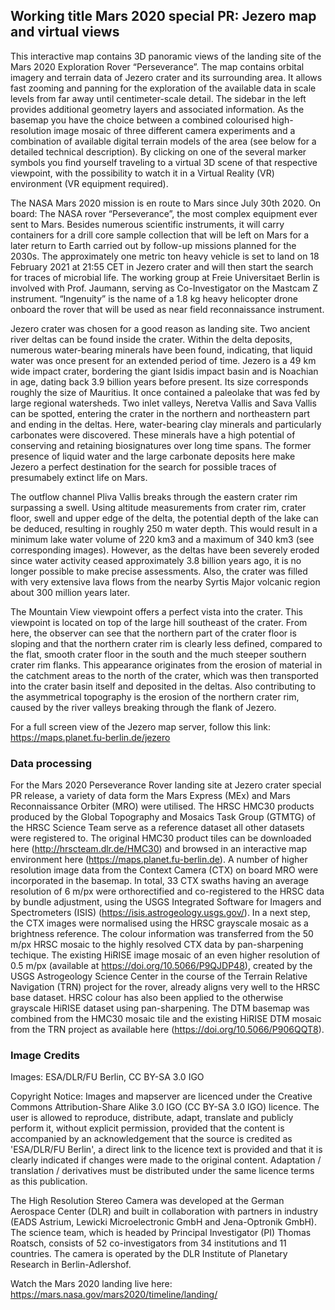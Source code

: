 ## Working title Mars 2020 special PR: Jezero map and virtual views

This interactive map contains 3D panoramic views of the landing site of the Mars 2020 Exploration Rover “Perseverance”. The map contains orbital imagery and terrain data of Jezero crater and its surrounding area. It allows fast zooming and panning for the exploration of the available data in scale levels from far away until  centimeter-scale detail. The sidebar in the left provides additional geometry layers and associated information. As the basemap you have the choice between a combined colourised high-resolution image mosaic of three different camera experiments and a combination of available digital terrain models of the area (see below for a detailed technical description). By clicking on one of the several marker symbols you find yourself traveling to a virtual 3D scene of that respective viewpoint, with the possibility to watch it in a Virtual Reality (VR) environment (VR equipment required).

The NASA Mars 2020 mission is en route to Mars since July 30th 2020. On board: The NASA rover “Perseverance”, the most complex equipment ever sent to Mars. Besides numerous scientific instruments, it will carry containers for a drill core sample collection that will be left on Mars for a later return to Earth carried out by follow-up missions planned for the 2030s. The approximately one metric ton heavy vehicle is set to land on 18 February 2021 at 21:55 CET in Jezero crater and will then start the search for traces of microbial life. The working group at Freie Universitaet Berlin is involved with Prof. Jaumann, serving as Co-Investigator on the Mastcam Z instrument. “Ingenuity” is the name of a 1.8 kg heavy helicopter drone onboard the rover that will be used as near field reconnaissance instrument.

Jezero crater was chosen for a good reason as landing site. Two ancient river deltas can be found inside the crater. Within the delta deposits, numerous water-bearing minerals have been found, indicating, that liquid water was once present for an extended period of time. Jezero is a 49 km wide impact crater, bordering the giant Isidis impact basin and is Noachian in age, dating back 3.9 billion years before present. Its size corresponds roughly the size of Mauritius. It once contained a paleolake that was fed by large regional watersheds. Two inlet valleys, Neretva Vallis and Sava Vallis can be spotted, entering the crater in the northern and northeastern part and ending in the deltas. Here, water-bearing clay minerals and particularly carbonates were discovered. These minerals have a high potential of conserving and retaining biosignatures over long time spans. The former presence of liquid water and the large carbonate deposits here make Jezero a perfect destination for the search for possible traces of presumabely extinct life on Mars.

The outflow channel Pliva Vallis breaks through the eastern crater rim surpassing a swell. Using altitude measurements from crater rim, crater floor, swell and upper edge of the delta, the potential depth of the lake can be deduced, resulting in roughly 250 m water depth. This would result in a minimum lake water volume of 220 km3 and a maximum of 340 km3 (see corresponding images). However, as the deltas have been severely eroded since water activity ceased approximately 3.8 billion years ago, it is no longer possible to make precise assessments. Also, the crater was filled with very extensive lava flows from the nearby Syrtis Major volcanic region about 300 million years later.

The Mountain View viewpoint offers a perfect vista into the crater. This viewpoint is located on top of the large hill southeast of the crater. From here, the observer can see that the northern part of the crater floor is sloping and that the northern crater rim is clearly less defined, compared to the flat, smooth crater floor in the south and the much steeper southern crater rim flanks. This appearance originates from the erosion of material in the catchment areas to the north of the crater, which was then transported into the crater basin itself and deposited in the deltas. Also contributing to the asymmetrical topography is the erosion of the northern crater rim, caused by the river valleys breaking through the flank of Jezero.

For a full screen view of the Jezero map server, follow this link: https://maps.planet.fu-berlin.de/jezero

### Data processing
For the Mars 2020 Perseverance Rover landing site at Jezero crater special PR release, a variety of data form the Mars Express (MEx) and Mars Reconnaissance Orbiter (MRO) were utilised. The HRSC HMC30 products produced by the Global Topography and Mosaics Task Group (GTMTG) of the HRSC Science Team serve as a reference dataset all other datasets were registered to. The original HMC30 product tiles can be downloaded here (http://hrscteam.dlr.de/HMC30) and browsed in an interactive map environment here (https://maps.planet.fu-berlin.de). A number of higher resolution image data from the Context Camera (CTX) on board MRO were incorporated in the basemap. In total, 33 CTX swaths having an average resolution of 6 m/px were orthorectified and co-registered to the HRSC data by bundle adjustment, using the USGS Integrated Software for Imagers and Spectrometers (ISIS) (https://isis.astrogeology.usgs.gov/). In a next step, the CTX images were normalised using the HRSC grayscale mosaic as a brightness reference. The colour information was transferred from the 50 m/px HRSC mosaic to the highly resolved CTX data by pan-sharpening techique. The existing HiRISE image mosaic of an even higher resolution of 0.5 m/px (available at https://doi.org/10.5066/P9QJDP48), created by the USGS Astrogeology Science Center in the course of the Terrain Relative Navigation (TRN) project for the rover, already aligns very well to the HRSC base dataset. HRSC colour has also been applied to the otherwise grayscale HiRISE dataset using pan-sharpening. The DTM basemap was combined from the HMC30 mosaic tile and the existing HiRISE DTM mosaic from the TRN project as available here (https://doi.org/10.5066/P906QQT8).

### Image Credits
Images: ESA/DLR/FU Berlin, CC BY-SA 3.0 IGO

Copyright Notice:
Images and mapserver are licenced under the Creative Commons Attribution-Share Alike 3.0 IGO (CC BY-SA 3.0 IGO) licence. The user is allowed to reproduce, distribute, adapt, translate and publicly perform it, without explicit permission, provided that the content is accompanied by an acknowledgement that the source is credited as 'ESA/DLR/FU Berlin', a direct link to the licence text is provided and that it is clearly indicated if changes were made to the original content. Adaptation / translation / derivatives must be distributed under the same licence terms as this publication.

The High Resolution Stereo Camera was developed at the German Aerospace Center (DLR) and built in collaboration with partners in industry (EADS Astrium, Lewicki Microelectronic GmbH and Jena-Optronik GmbH). The science team, which is headed by Principal Investigator (PI) Thomas Roatsch, consists of 52 co-investigators from 34 institutions and 11 countries. The camera is operated by the DLR Institute of Planetary Research in Berlin-Adlershof.

Watch the Mars 2020 landing live here:
https://mars.nasa.gov/mars2020/timeline/landing/
